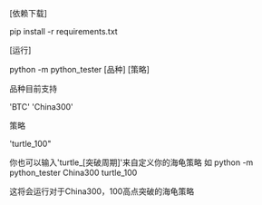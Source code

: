 [依赖下载]

pip install -r requirements.txt

[运行]

python -m python_tester [品种] [策略]

品种目前支持

'BTC'
'China300'

策略

'turtle_100"

你也可以输入'turtle_[突破周期]'来自定义你的海龟策略 如
python -m python_tester China300 turtle_100

这将会运行对于China300，100高点突破的海龟策略
